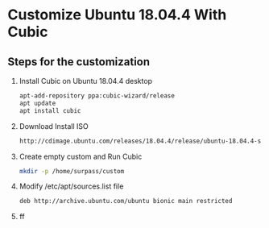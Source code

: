 # Customize Ubuntu 18.04.4 With Cubic

## Steps for the customization
1. Install Cubic on Ubuntu 18.04.4 desktop
    ```bash
    apt-add-repository ppa:cubic-wizard/release
    apt update
    apt install cubic
    ```
2. Download Install ISO 
   ```bash
   http://cdimage.ubuntu.com/releases/18.04.4/release/ubuntu-18.04.4-server-amd64.iso
   ```
3. Create empty custom and Run Cubic
    ```bash
    mkdir -p /home/surpass/custom
    ```
4. Modify /etc/apt/sources.list file
   ```bash
   deb http://archive.ubuntu.com/ubuntu bionic main restricted
   ```
5. ff